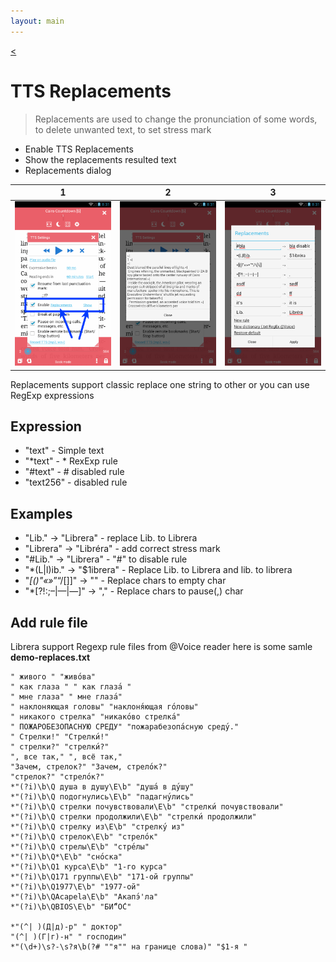 ```yaml
---
layout: main
---
```

[<](/wiki/faq)

# TTS Replacements

> Replacements are used to change the pronunciation of some words, to delete unwanted text, to set stress mark

* Enable TTS Replacements
* Show the replacements resulted text
* Replacements dialog

|1|2|3|
|-|-|-|
|![](1.png)|![](2.png)|![](3.png)|


Replacements support classic replace one string to other or you can use RegExp expressions  

## Expression

* "text" - Simple text
* "*text" - * RexExp rule
* "#text" - # disabled rule
* "text256" - disabled rule

## Examples

* "Lib." -> "Librera" - replace Lib. to Librera  
* "Librera" -> "Libréra" - add correct stress mark
* "#Lib." -> "Librera" - "#" to disable rule
* "*(L&#124;l)ib." -> "$1ibrera" - Replace Lib. to Librera and lib. to librera
* "*[()"«»*”“/[]]" -> "" - Replace chars to empty char
* "*[?!:;–|—|―]" -> "," - Replace chars to pause(,) char

## Add rule file

Librera support Regexp rule files from @Voice reader
here is some samle **demo-replaces.txt**

```
" живого " "живо́ва"
" как глаза " " как глаза́ "
" мне глаза" " мне глаза́"
" наклоняющая головы" "наклоня́ющая го́ловы"
" никакого стрелка" "никако́во стрелка́"
" ПОЖАРОБЕЗОПАСНУЮ СРЕДУ" "пожарабезопа́сную среду́."
" Стрелки!" "Стрелки́!"
" стрелки?" "стрелки́?"
", все так," ", всё так,"
"Зачем, стрелок?" "Зачем, стрело́к?"
"стрелок?" "стрело́к?"
*"(?i)\b\Q душа в душу\E\b" "душа́ в ду́шу"
*"(?i)\b\Q подогнулись\E\b" "падагну́лись"
*"(?i)\b\Q стрелки почувствовали\E\b" "стрелки́ почувствовали"
*"(?i)\b\Q стрелки продолжили\E\b" "стрелки́ продолжили"
*"(?i)\b\Q стрелку из\E\b" "стрелку́ из"
*"(?i)\b\Q стрелок\E\b" "стрело́к"
*"(?i)\b\Q стрелы\E\b" "стре́лы"
*"(?i)\b\Q*\E\b" "сно́ска"
*"(?i)\b\Q1 курса\E\b" "1-го курса"
*"(?i)\b\Q171 группы\E\b" "171-ой группы"
*"(?i)\b\Q1977\E\b" "1977-ой"
*"(?i)\b\QAcapela\E\b" "Акапэ́'ла"
*"(?i)\b\QBIOS\E\b" "БИ́“О́С"

*"(^| )(Д|д)-р" " доктор"
"(^| )(Г|г)-н" " господин"
*"(\d+)\s?-\s?я\b(?# ""я"" на границе слова)" "$1-я "

```


   